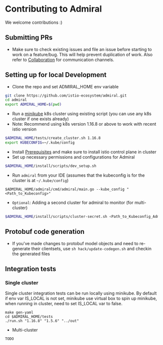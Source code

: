 # Contributing to Admiral

We welcome contributions :)

## Submitting PRs
* Make sure to check existing issues and file an issue before starting to work on a feature/bug. This will help prevent duplication of work. 
Also refer to [Collaboration](./README.md) for communication channels.

## Setting up for local Development
* Clone the repo and set ADMIRAL_HOME env variable
```bash
git clone https://github.com/istio-ecosystem/admiral.git
cd admiral
export ADMIRAL_HOME=$(pwd)
```
* Run a [minikube](https://kubernetes.io/docs/setup/learning-environment/minikube/) k8s cluster using existing script (you can use any k8s cluster if one exists already)
* Note: Recommend using k8s version 1.16.8 or above to work with recent istio version
```bash
$ADMIRAL_HOME/tests/create_cluster.sh 1.16.8
export KUBECONFIG=~/.kube/config
```
* Install [Prerequisites](./docs/Examples.md#Prerequisite) and make sure to install istio control plane in cluster
* Set up necessary permissions and configurations for Admiral
```bash
$ADMIRAL_HOME/install/scripts/dev_setup.sh
```
* Run `admiral` from your IDE (assumes that the kubeconfig is for the cluster is at `~/.kube/config`)
```
$ADMIRAL_HOME/admiral/cmd/admiral/main.go --kube_config "<Path_to_Kubeconfig>"
```

* `Optional`: Adding a second cluster for admiral to monitor (for multi-cluster)
```bash
$ADMIRAL_HOME/install/scripts/cluster-secret.sh <Path_to_Kubeconfig_Admiral_Cluster> <Path_to_Kubeconfig_Remote_Cluster> admiral
```

## Protobuf code generation
* If you've made changes to protobuf model objects and need to re-generate their clientsets, use `sh hack/update-codegen.sh` and checkin the generated files

## Integration tests
### Single cluster
Single cluster integration tests can be run locally using minikube. By default if env var IS_LOCAL is not set, minikube use virtual box to spin up minikube, when running in cluster, need to set IS_LOCAL var to false.
```
make gen-yaml
cd $ADMIRAL_HOME/tests
./run.sh "1.16.8" "1.5.6" "../out"
```
* Multi-cluster 
```
TODO
```
  